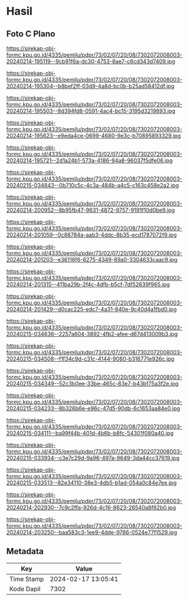 # Hasil

## Foto C Plano

https://sirekap-obj-formc.kpu.go.id/4335/pemilu/pdpr/73/02/07/20/08/7302072008003-20240214-195119--9cb91f6a-dc30-4753-8ae7-c6cd343d7409.jpg

https://sirekap-obj-formc.kpu.go.id/4335/pemilu/pdpr/73/02/07/20/08/7302072008003-20240214-195304--b8bef2ff-03d9-4a8d-bc0b-b25ad58412df.jpg

https://sirekap-obj-formc.kpu.go.id/4335/pemilu/pdpr/73/02/07/20/08/7302072008003-20240214-195503--8d394fd8-0591-4ac4-bc15-3195d3219893.jpg

https://sirekap-obj-formc.kpu.go.id/4335/pemilu/pdpr/73/02/07/20/08/7302072008003-20240214-195623--e9eda4ce-0699-4680-9e3c-b70895893329.jpg

https://sirekap-obj-formc.kpu.go.id/4335/pemilu/pdpr/73/02/07/20/08/7302072008003-20240214-195721--2d1a24b1-573a-4186-94a8-96037f5dfe06.jpg

https://sirekap-obj-formc.kpu.go.id/4335/pemilu/pdpr/73/02/07/20/08/7302072008003-20240215-034843--0b710c5c-4c3a-484b-a4c5-c163c458e2a2.jpg

https://sirekap-obj-formc.kpu.go.id/4335/pemilu/pdpr/73/02/07/20/08/7302072008003-20240214-200952--8b95fb47-9631-4872-9757-9191f10d0be9.jpg

https://sirekap-obj-formc.kpu.go.id/4335/pemilu/pdpr/73/02/07/20/08/7302072008003-20240214-201059--0c88784a-aab3-4ddc-8b35-ecd1787072f9.jpg

https://sirekap-obj-formc.kpu.go.id/4335/pemilu/pdpr/73/02/07/20/08/7302072008003-20240214-201203--e36116f6-6275-4349-89a0-3304633caac9.jpg

https://sirekap-obj-formc.kpu.go.id/4335/pemilu/pdpr/73/02/07/20/08/7302072008003-20240214-201315--411ba29b-2f4c-4dfb-b5cf-7df52639f965.jpg

https://sirekap-obj-formc.kpu.go.id/4335/pemilu/pdpr/73/02/07/20/08/7302072008003-20240214-201429--d0cac225-edc7-4a31-840e-9c40d4a1fbd0.jpg

https://sirekap-obj-formc.kpu.go.id/4335/pemilu/pdpr/73/02/07/20/08/7302072008003-20240215-034636--2257a604-3892-4fb2-afee-d67d413009b3.jpg

https://sirekap-obj-formc.kpu.go.id/4335/pemilu/pdpr/73/02/07/20/08/7302072008003-20240215-034508--f1f34c9d-c31c-4144-9080-b316771e926c.jpg

https://sirekap-obj-formc.kpu.go.id/4335/pemilu/pdpr/73/02/07/20/08/7302072008003-20240215-034349--52c3b0ee-33be-465c-83e7-b43bf75a3f2e.jpg

https://sirekap-obj-formc.kpu.go.id/4335/pemilu/pdpr/73/02/07/20/08/7302072008003-20240215-034233--8b326b6e-e96c-47d5-90db-6c1653aa84e0.jpg

https://sirekap-obj-formc.kpu.go.id/4335/pemilu/pdpr/73/02/07/20/08/7302072008003-20240215-034111--ba99f44b-401d-4b6b-b8fc-54301f080a40.jpg

https://sirekap-obj-formc.kpu.go.id/4335/pemilu/pdpr/73/02/07/20/08/7302072008003-20240215-033934--c3e7c29d-9a96-497a-9649-3da44cc37619.jpg

https://sirekap-obj-formc.kpu.go.id/4335/pemilu/pdpr/73/02/07/20/08/7302072008003-20240215-033513--82e34110-38e3-4db5-b1ad-054a0c84e7ee.jpg

https://sirekap-obj-formc.kpu.go.id/4335/pemilu/pdpr/73/02/07/20/08/7302072008003-20240214-202930--7c9c2ffa-926d-4c16-8623-26540a8f62b0.jpg

https://sirekap-obj-formc.kpu.go.id/4335/pemilu/pdpr/73/02/07/20/08/7302072008003-20240214-203250--baa583c3-1ee9-4dde-9786-0524e77f1529.jpg


## Metadata

| Key        | Value               |
| ---------- | ------------------- |
| Time Stamp | 2024-02-17 13:05:41 |
| Kode Dapil | 7302                |



